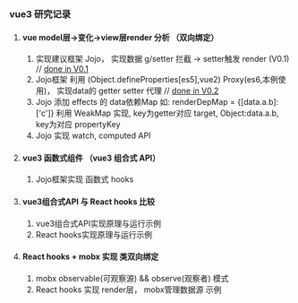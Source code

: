 ### vue3 研究记录

1. #### vue model层->变化->view层render 分析 （双向绑定）
    1. 实现建议框架 Jojo， 实现数据 g/setter 拦截 -> setter触发 render (V0.1) // [done in V0.1](./jojo/v0_1/jojoV01.ts)
    2. Jojo框架 利用 (Object.defineProperties[es5],vue2) Proxy(es6,本例使用)， 实现data的 getter setter 代理 // [done in V0.2](./jojo/v0_2/jojoV2.ts)
    3. Jojo 添加 effects 的 data依赖Map 如: renderDepMap = {[data.a.b]: ['c']}
    利用 WeakMap 实现, key为getter对应 target, Object:data.a.b, key为对应 propertyKey
    4. Jojo 实现 watch, computed API
2. #### vue3 函数式组件 （vue3 组合式 API）
    1. Jojo框架实现 函数式 hooks
3. #### vue3组合式API 与 React hooks 比较
    1. vue3组合式API实现原理与运行示例
    2. React hooks实现原理与运行示例
4. #### React hooks + mobx 实现 类双向绑定
    1. mobx observable(可观察源) && observe(观察者) 模式
    2. React hooks 实现 render层， mobx管理数据源 示例
